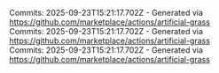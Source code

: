 Commits: 2025-09-23T15:21:17.702Z - Generated via https://github.com/marketplace/actions/artificial-grass
<br>
Commits: 2025-09-23T15:21:17.702Z - Generated via https://github.com/marketplace/actions/artificial-grass
<br>
Commits: 2025-09-23T15:21:17.702Z - Generated via https://github.com/marketplace/actions/artificial-grass
<br>
